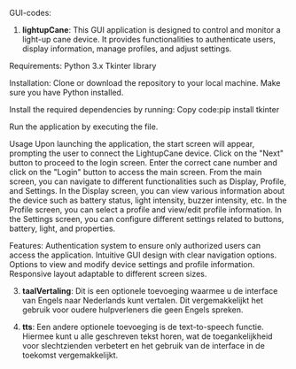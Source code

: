 GUI-codes:

1. **lightupCane**:
This GUI application is designed to control and monitor a light-up cane device. It provides functionalities to authenticate users, display information, manage profiles, and adjust settings.

Requirements:
Python 3.x
Tkinter library

Installation:
Clone or download the repository to your local machine.
Make sure you have Python installed.

Install the required dependencies by running:
Copy code:pip install tkinter

Run the application by executing the file.

Usage
Upon launching the application, the start screen will appear, prompting the user to connect the LightupCane device.
Click on the "Next" button to proceed to the login screen.
Enter the correct cane number and click on the "Login" button to access the main screen.
From the main screen, you can navigate to different functionalities such as Display, Profile, and Settings.
In the Display screen, you can view various information about the device such as battery status, light intensity, buzzer intensity, etc.
In the Profile screen, you can select a profile and view/edit profile information.
In the Settings screen, you can configure different settings related to buttons, battery, light, and properties.

Features:
Authentication system to ensure only authorized users can access the application.
Intuitive GUI design with clear navigation options.
Options to view and modify device settings and profile information.
Responsive layout adaptable to different screen sizes.


3. **taalVertaling**:
Dit is een optionele toevoeging waarmee u de interface van Engels naar Nederlands kunt vertalen.
Dit vergemakkelijkt het gebruik voor oudere hulpverleners die geen Engels spreken.

5. **tts**:
Een andere optionele toevoeging is de text-to-speech functie.
Hiermee kunt u alle geschreven tekst horen, wat de toegankelijkheid voor slechtzienden verbetert en het gebruik van de interface in de toekomst vergemakkelijkt.
